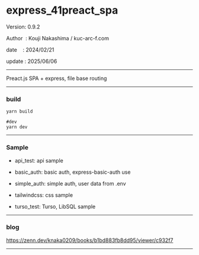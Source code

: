 ﻿# express_41preact_spa

 Version: 0.9.2

 Author  : Kouji Nakashima / kuc-arc-f.com

 date    : 2024/02/21

 update : 2025/06/06

***

Preact.js SPA + express, file base routing

***
### build

```
yarn build

#dev
yarn dev

```

***
### Sample

* api_test: api sample

* basic_auth: basic auth, express-basic-auth use

* simple_auth: simple auth, user data from .env

* tailwindcss: css sample

* turso_test: Turso, LibSQL sample


***
### blog

https://zenn.dev/knaka0209/books/b1bd883fb8dd95/viewer/c932f7

***

